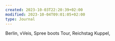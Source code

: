 ```yaml
---
created: 2023-10-03T22:20:39+02:00
modified: 2023-10-04T09:01:05+02:00
type: Journal
---
```


Berlin, vVeis, Spree boots Tour, Reichstag Kuppel,
